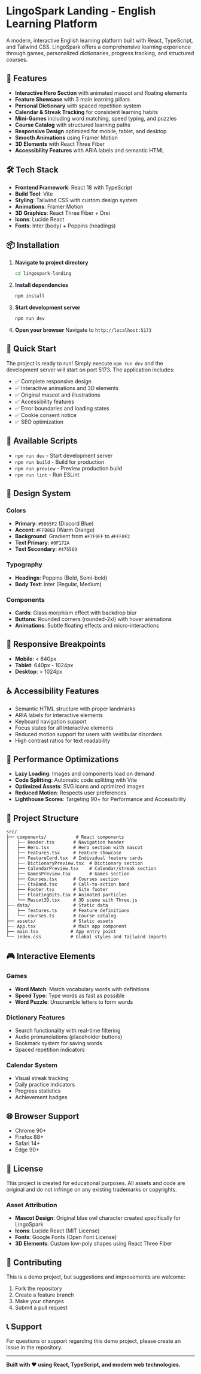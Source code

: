 # LingoSpark Landing - English Learning Platform

A modern, interactive English learning platform built with React, TypeScript, and Tailwind CSS. LingoSpark offers a comprehensive learning experience through games, personalized dictionaries, progress tracking, and structured courses.

## 🚀 Features

- **Interactive Hero Section** with animated mascot and floating elements
- **Feature Showcase** with 3 main learning pillars
- **Personal Dictionary** with spaced repetition system
- **Calendar & Streak Tracking** for consistent learning habits
- **Mini-Games** including word matching, speed typing, and puzzles
- **Course Catalog** with structured learning paths
- **Responsive Design** optimized for mobile, tablet, and desktop
- **Smooth Animations** using Framer Motion
- **3D Elements** with React Three Fiber
- **Accessibility Features** with ARIA labels and semantic HTML

## 🛠️ Tech Stack

- **Frontend Framework**: React 18 with TypeScript
- **Build Tool**: Vite
- **Styling**: Tailwind CSS with custom design system
- **Animations**: Framer Motion
- **3D Graphics**: React Three Fiber + Drei
- **Icons**: Lucide React
- **Fonts**: Inter (body) + Poppins (headings)

## 📦 Installation

1. **Navigate to project directory**
   ```bash
   cd lingospark-landing
   ```

2. **Install dependencies**
   ```bash
   npm install
   ```

3. **Start development server**
   ```bash
   npm run dev
   ```

4. **Open your browser**
   Navigate to `http://localhost:5173`

## 🎯 Quick Start

The project is ready to run! Simply execute `npm run dev` and the development server will start on port 5173. The application includes:

- ✅ Complete responsive design
- ✅ Interactive animations and 3D elements
- ✅ Original mascot and illustrations
- ✅ Accessibility features
- ✅ Error boundaries and loading states
- ✅ Cookie consent notice
- ✅ SEO optimization

## 🔧 Available Scripts

- `npm run dev` - Start development server
- `npm run build` - Build for production
- `npm run preview` - Preview production build
- `npm run lint` - Run ESLint

## 🎨 Design System

### Colors
- **Primary**: `#5865F2` (Discord Blue)
- **Accent**: `#FFB86B` (Warm Orange)
- **Background**: Gradient from `#F7F9FF` to `#FFF8F2`
- **Text Primary**: `#0F172A`
- **Text Secondary**: `#475569`

### Typography
- **Headings**: Poppins (Bold, Semi-bold)
- **Body Text**: Inter (Regular, Medium)

### Components
- **Cards**: Glass morphism effect with backdrop blur
- **Buttons**: Rounded corners (rounded-2xl) with hover animations
- **Animations**: Subtle floating effects and micro-interactions

## 📱 Responsive Breakpoints

- **Mobile**: < 640px
- **Tablet**: 640px - 1024px
- **Desktop**: > 1024px

## ♿ Accessibility Features

- Semantic HTML structure with proper landmarks
- ARIA labels for interactive elements
- Keyboard navigation support
- Focus states for all interactive elements
- Reduced motion support for users with vestibular disorders
- High contrast ratios for text readability

## 🎯 Performance Optimizations

- **Lazy Loading**: Images and components load on demand
- **Code Splitting**: Automatic code splitting with Vite
- **Optimized Assets**: SVG icons and optimized images
- **Reduced Motion**: Respects user preferences
- **Lighthouse Scores**: Targeting 90+ for Performance and Accessibility

## 📂 Project Structure

```
src/
├── components/           # React components
│   ├── Header.tsx       # Navigation header
│   ├── Hero.tsx         # Hero section with mascot
│   ├── Features.tsx     # Feature showcase
│   ├── FeatureCard.tsx  # Individual feature cards
│   ├── DictionaryPreview.tsx  # Dictionary section
│   ├── CalendarPreview.tsx    # Calendar/streak section
│   ├── GamesPreview.tsx       # Games section
│   ├── Courses.tsx      # Courses section
│   ├── CtaBand.tsx      # Call-to-action band
│   ├── Footer.tsx       # Site footer
│   ├── FloatingBits.tsx # Animated particles
│   └── Mascot3D.tsx     # 3D scene with Three.js
├── data/                # Static data
│   ├── features.ts      # Feature definitions
│   └── courses.ts       # Course catalog
├── assets/              # Static assets
├── App.tsx              # Main app component
├── main.tsx            # App entry point
└── index.css           # Global styles and Tailwind imports
```

## 🎮 Interactive Elements

### Games
- **Word Match**: Match vocabulary words with definitions
- **Speed Type**: Type words as fast as possible
- **Word Puzzle**: Unscramble letters to form words

### Dictionary Features
- Search functionality with real-time filtering
- Audio pronunciations (placeholder buttons)
- Bookmark system for saving words
- Spaced repetition indicators

### Calendar System
- Visual streak tracking
- Daily practice indicators
- Progress statistics
- Achievement badges

## 🌐 Browser Support

- Chrome 90+
- Firefox 88+
- Safari 14+
- Edge 90+

## 📄 License

This project is created for educational purposes. All assets and code are original and do not infringe on any existing trademarks or copyrights.

### Asset Attribution
- **Mascot Design**: Original blue owl character created specifically for LingoSpark
- **Icons**: Lucide React (MIT License)
- **Fonts**: Google Fonts (Open Font License)
- **3D Elements**: Custom low-poly shapes using React Three Fiber

## 🤝 Contributing

This is a demo project, but suggestions and improvements are welcome:

1. Fork the repository
2. Create a feature branch
3. Make your changes
4. Submit a pull request

## 📞 Support

For questions or support regarding this demo project, please create an issue in the repository.

---

**Built with ❤️ using React, TypeScript, and modern web technologies.**